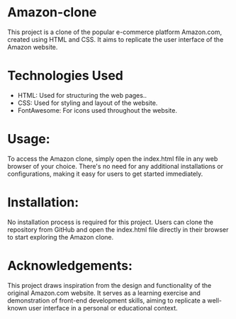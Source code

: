 # Amazon-clone
This project is a clone of the popular e-commerce platform Amazon.com, created using HTML and CSS. It aims to replicate the user interface of the Amazon website.

# Technologies Used
<ul>
  <li>HTML: Used for structuring the web pages..</li>
  <li>CSS: Used for styling and layout of the website.</li>
  <li>FontAwesome: For icons used throughout the website.</li>
 </ul>

# Usage:
To access the Amazon clone, simply open the index.html file in any web browser of your choice. There's no need for any additional installations or configurations, making it easy for users to get started immediately.


# Installation:
No installation process is required for this project. Users can clone the repository from GitHub and open the index.html file directly in their browser to start exploring the Amazon clone.


# Acknowledgements:
This project draws inspiration from the design and functionality of the original Amazon.com website. It serves as a learning exercise and demonstration of front-end development skills, aiming to replicate a well-known user interface in a personal or educational context.
